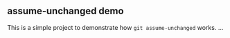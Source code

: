 ## assume-unchanged demo

This is a simple project to demonstrate how `git assume-unchanged` works.
...

